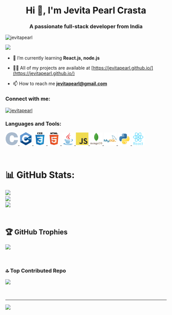 <h1 align="center">Hi 👋, I'm Jevita Pearl Crasta</h1>
<h3 align="center">A passionate full-stack developer from India</h3>

<p align="left"> <img src="https://komarev.com/ghpvc/?username=jevitapearl&label=Profile%20views&color=0e75b6&style=flat" alt="jevitapearl" /> </p>

![](https://quotes-github-readme.vercel.app/api?type=horizontal&theme=radical)


- 🌱 I’m currently learning **React.js, node.js**

- 👨‍💻 All of my projects are available at [https://jevitapearl.github.io/](https://jevitapearl.github.io/)

- 📫 How to reach me **jevitapearl@gmail.com**

<h3 align="left">Connect with me:</h3>
<p align="left">
<a href="https://linkedin.com/in/jevitapearl" target="blank"><img align="center" src="https://raw.githubusercontent.com/rahuldkjain/github-profile-readme-generator/master/src/images/icons/Social/linked-in-alt.svg" alt="jevitapearl" height="30" width="40" /></a>
</p>

<h3 align="left">Languages and Tools:</h3>
<p align="left"> <a href="https://www.cprogramming.com/" target="_blank" rel="noreferrer"> <img src="https://raw.githubusercontent.com/devicons/devicon/master/icons/c/c-original.svg" alt="c" width="40" height="40"/> </a> <a href="https://www.w3schools.com/cpp/" target="_blank" rel="noreferrer"> <img src="https://raw.githubusercontent.com/devicons/devicon/master/icons/cplusplus/cplusplus-original.svg" alt="cplusplus" width="40" height="40"/> </a> <a href="https://www.w3schools.com/css/" target="_blank" rel="noreferrer"> <img src="https://raw.githubusercontent.com/devicons/devicon/master/icons/css3/css3-original-wordmark.svg" alt="css3" width="40" height="40"/> </a> <a href="https://www.w3.org/html/" target="_blank" rel="noreferrer"> <img src="https://raw.githubusercontent.com/devicons/devicon/master/icons/html5/html5-original-wordmark.svg" alt="html5" width="40" height="40"/> </a> <a href="https://www.java.com" target="_blank" rel="noreferrer"> <img src="https://raw.githubusercontent.com/devicons/devicon/master/icons/java/java-original.svg" alt="java" width="40" height="40"/> </a> <a href="https://developer.mozilla.org/en-US/docs/Web/JavaScript" target="_blank" rel="noreferrer"> <img src="https://raw.githubusercontent.com/devicons/devicon/master/icons/javascript/javascript-original.svg" alt="javascript" width="40" height="40"/> </a> <a href="https://www.mongodb.com/" target="_blank" rel="noreferrer"> <img src="https://raw.githubusercontent.com/devicons/devicon/master/icons/mongodb/mongodb-original-wordmark.svg" alt="mongodb" width="40" height="40"/> </a> <a href="https://www.mysql.com/" target="_blank" rel="noreferrer"> <img src="https://raw.githubusercontent.com/devicons/devicon/master/icons/mysql/mysql-original-wordmark.svg" alt="mysql" width="40" height="40"/> </a> <a href="https://www.python.org" target="_blank" rel="noreferrer"> <img src="https://raw.githubusercontent.com/devicons/devicon/master/icons/python/python-original.svg" alt="python" width="40" height="40"/> </a> <a href="https://reactjs.org/" target="_blank" rel="noreferrer"> <img src="https://raw.githubusercontent.com/devicons/devicon/master/icons/react/react-original-wordmark.svg" alt="react" width="40" height="40"/> </a> </p>


<br>


# 📊 GitHub Stats:
![](https://github-readme-stats.vercel.app/api?username=jevitapearl&theme=dark&hide_border=false&include_all_commits=false&count_private=false)<br/>
![](https://nirzak-streak-stats.vercel.app/?user=jevitapearl&theme=dark&hide_border=false)<br/>
![](https://github-readme-stats.vercel.app/api/top-langs/?username=jevitapearl&theme=dark&hide_border=false&include_all_commits=false&count_private=false&layout=compact)

<br>

## 🏆 GitHub Trophies
![](https://github-profile-trophy.vercel.app/?username=jevitapearl&theme=radical&no-frame=false&no-bg=true&margin-w=4)

<br>

### 🔝 Top Contributed Repo
![](https://github-contributor-stats.vercel.app/api?username=jevitapearl&limit=5&theme=dark&combine_all_yearly_contributions=true)

<br>

---
[![](https://visitcount.itsvg.in/api?id=jevitapearl&icon=0&color=0)](https://visitcount.itsvg.in)

<!-- Proudly created with GPRM ( https://gprm.itsvg.in ) -->
